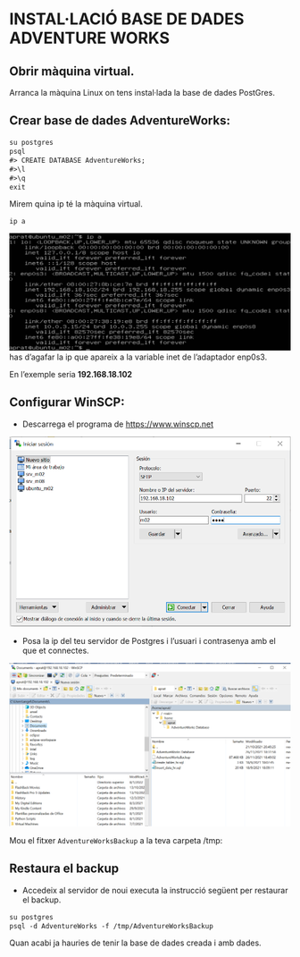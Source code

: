 # INSTAL·LACIÓ BASE DE DADES ADVENTURE WORKS

## Obrir màquina virtual.

 Arranca la màquina Linux on tens instal·lada la base de dades PostGres.

## Crear base de dades AdventureWorks:
```
su postgres
psql
#> CREATE DATABASE AdventureWorks;
#>\l 
#>\q
exit
```

Mirem quina ip té la màquina virtual.
```
ip a
```

![Image1](https://github.com/fbarraga/Postgres-DB/blob/main/UF2/Databases/adventureworks/image1.png?raw=true)
has d’agafar la ip que apareix a la variable inet de l’adaptador enp0s3.

En l’exemple seria **192.168.18.102**

## Configurar WinSCP:

* Descarrega el programa de https://www.winscp.net

![Image2](https://github.com/fbarraga/Postgres-DB/blob/main/UF2/Databases/adventureworks/image2.png?raw=true)

* Posa la ip del teu servidor de Postgres i l’usuari i contrasenya amb el que et connectes.
  
![Image3](https://github.com/fbarraga/Postgres-DB/blob/main/UF2/Databases/adventureworks/image3.png?raw=true)

Mou el fitxer `AdventureWorksBackup` a la teva carpeta /tmp:

## Restaura el backup  

* Accedeix al servidor de noui executa la instrucció següent per restaurar el backup.
```
su postgres
psql -d AdventureWorks -f /tmp/AdventureWorksBackup
```

Quan acabi ja hauries de tenir la base de dades creada i amb dades.